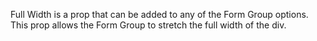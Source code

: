 Full Width is a prop that can be added to any of the Form Group options. This prop allows the Form Group to stretch the full width of the div.

